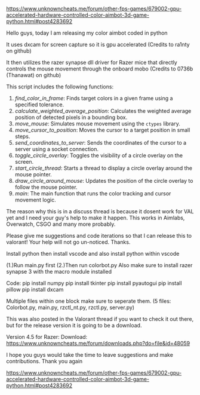 https://www.unknowncheats.me/forum/other-fps-games/679002-gpu-accelerated-hardware-controlled-color-aimbot-3d-game-python.html#post4283692

Hello guys, today I am releasing my color aimbot coded in python

It uses dxcam for screen capture so it is gpu accelerated (Credits to ra1nty on github)

It then utilizes the razer synapse dll driver for Razer mice that directly controls the mouse movement through the onboard mobo (Credits to 0736b (Thanawat) on github)

This script includes the following functions:

1. *find_color_in_frame*: Finds target colors in a given frame using a specified tolerance.
2. *calculate_weighted_average_position*: Calculates the weighted average position of detected pixels in a bounding box.
3. *move_mouse*: Simulates mouse movement using the `ctypes` library.
4. *move_cursor_to_position*: Moves the cursor to a target position in small steps.
5. *send_coordinates_to_server*: Sends the coordinates of the cursor to a server using a socket connection.
6. *toggle_circle_overlay*: Toggles the visibility of a circle overlay on the screen.
7. *start_circle_thread*: Starts a thread to display a circle overlay around the mouse pointer.
8. *draw_circle_around_mouse*: Updates the position of the circle overlay to follow the mouse pointer.
9. *main*: The main function that runs the color tracking and cursor movement logic.

The reason why this is in a discuss thread is because it dosent work for VAL yet and I need your guy's help to make it happen. This works in Aimlabs, Overwatch, CSGO and many more probably.

Please give me suggestions and code iterations so that I can release this to valorant! Your help will not go un-noticed. Thanks.

Install python then install vscode and also install python within vscode


(1.)Run main.py first
(2.)Then run colorbot.py
Also make sure to install razer synapse 3 with the macro module installed


Code:
pip install numpy
pip install tkinter
pip install pyautogui
pip install pillow
pip install dxcam

Multiple files within one block make sure to seperate them. (5 files: Colorbot.py, main.py, rzctl_nt.py, rzctl.py, server.py)

This was also posted in the Valorant thread if you want to check it out there, but for the release version it is going to be a download.

Version 4.5 for Razer:
Download: https://www.unknowncheats.me/forum/downloads.php?do=file&id=48059


I hope you guys would take the time to leave suggestions and make contributions. Thank you again 

https://www.unknowncheats.me/forum/other-fps-games/679002-gpu-accelerated-hardware-controlled-color-aimbot-3d-game-python.html#post4283692

